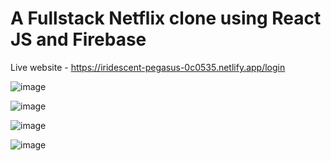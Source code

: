 # A Fullstack Netflix clone using React JS and Firebase
Live website - https://iridescent-pegasus-0c0535.netlify.app/login

![image](https://github.com/saurabh-singh-9090/netflix-clone/assets/164728355/433a17e3-592d-4ea3-8e18-d64e7e39fc12)

![image](https://github.com/saurabh-singh-9090/netflix-clone/assets/164728355/51a56aff-2039-457d-99e1-c0a2f5719134)

![image](https://github.com/saurabh-singh-9090/netflix-clone/assets/164728355/e87203e5-bd5c-4c22-a51f-e0d0e8063a11)

![image](https://github.com/saurabh-singh-9090/netflix-clone/assets/164728355/7c592c6f-9f42-4b1d-b7f2-cecaf6ec8d44)
